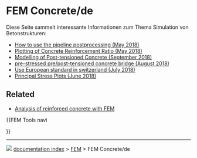 # FEM Concrete/de
Diese Seite sammelt interessante Informationen zum Thema Simulation von Betonstrukturen:

-   [How to use the pipeline postprocessing (May 2018)](https://forum.freecadweb.org/viewtopic.php?f=18&t=28635)
-   [Plotting of Concrete Reinforcement Ratio (May 2018)](https://forum.freecadweb.org/viewtopic.php?f=18&t=28821)
-   [Modelling of Post-tensioned Concrete (September 2018)](https://forum.freecadweb.org/viewtopic.php?f=18&t=30697)
-   [pre-stressed pre/post-tensioned concrete bridge (August 2018)](https://forum.freecadweb.org/viewtopic.php?f=18&t=30286)
-   [Use European standard in switzerland (July 2018)](https://forum.freecadweb.org/viewtopic.php?f=18&t=29930)
-   [Principal Stress Plots (June 2018)](https://forum.freecadweb.org/viewtopic.php?f=18&t=29381)

## Related

-   [Analysis of reinforced concrete with FEM](Analysis_of_reinforced_concrete_with_FEM.md)


{{FEM Tools navi

}}



---
![](images/Button_right.svg) [documentation index](../README.md) > [FEM](Category_FEM.md) > FEM Concrete/de
